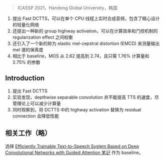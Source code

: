 > ICASSP 2021，Handong Global University，韩国

1.  提出 Fast DCTTS，可以在单个 CPU 线程上实时合成音频，包含了精心设计的轻量化网络
2. 还提出一种新的 group highway activation，可以在计算效率和门控机制的 regularization effect 之间权衡
3. 还引入了一个新的称为 elastic mel-cepstral distortion (EMCD) 来测量输出 mel 谱的保真度
4. 相比于 baseline，MOS 从 2.62 提高到 2.74，且只需 1.76% 计算量和 2.75% 的参数

## Introduction

1. 提出 Fast DCTTS
2. 实验发现，depthwise separable convolution 并不能提高 TTS 的速度，尽管理论上可以减少计算量
3. 同时观察到，将 DCTTS 中的 highway activation 替换为 residual connection 会降低性能

## 相关工作（略）

选择 [Efficiently Trainable Text-to-Speech System Based on Deep Convolutional Networks with Guided Attention 笔记](Efficiently%20Trainable%20Text-to-Speech%20System%20Based%20on%20Deep%20Convolutional%20Networks%20with%20Guided%20Attention%20笔记.md) 作为 baseline。

